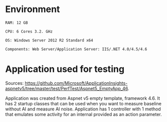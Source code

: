# Environment

```
RAM: 12 GB
```
```
CPU: 6 Cores 3.2. GHz
```
```
OS: Windows Server 2012 R2 Standard x64
```
```
Components: Web Server/Application Server: IIS/.NET 4.0/4.5/4.6
```

# Application used for testing
Sources: https://github.com/Microsoft/ApplicationInsights-aspnetv5/tree/master/test/PerfTest/Aspnet5_EmptyApp_46.

Application was created from Aspnet v5 empty template, framework 4.6. It has 2 startup classes that can be used when you want to measure baseline without AI and measure AI noise.
Application has 1 controller with 1 method that emulates some activity for an internal provided as an action parameter.


